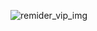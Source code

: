 ![remider_vip_img](https://drive.google.com/file/d/1NDwjK-dgx5gqT1aLNGOb4_d51SszCcSK/remider_vip_img.png)
